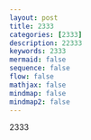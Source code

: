 ```yaml
---
layout: post
title: 2333
categories: [2333]
description: 22333
keywords: 2333
mermaid: false
sequence: false
flow: false
mathjax: false
mindmap: false
mindmap2: false
---
```


2333